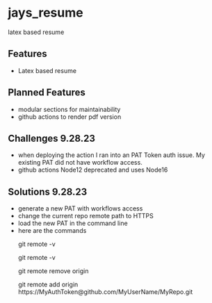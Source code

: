 # jays_resume
latex based resume

## Features
- Latex based resume

## Planned Features
- modular sections for maintainability
- github actions to render pdf version

## Challenges 9.28.23
- when deploying the action I ran into an PAT Token auth issue. My existing PAT did not have workflow access.
- github actions Node12 deprecated and uses Node16

## Solutions 9.28.23
- generate a new PAT with workflows access
- change the current repo remote path to HTTPS
- load the new PAT in the command line
- here are the commands
<ul>git remote -v</ul>
<ul>git remote -v</ul>
<ul>git remote remove origin</ul>
<ul>git remote add origin https://MyAuthToken@github.com/MyUserName/MyRepo.git<ul>